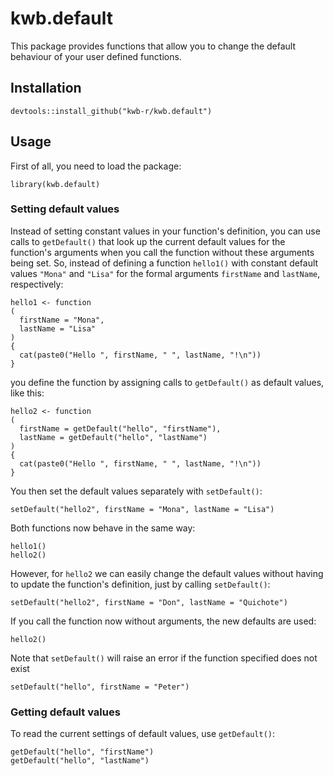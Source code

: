 # kwb.default

This package provides functions that allow you to change the default behaviour of your user defined functions. 

## Installation

```{r}
devtools::install_github("kwb-r/kwb.default")
```

## Usage

First of all, you need to load the package:

```{r}
library(kwb.default)
```

### Setting default values

Instead of setting constant values in your function's definition, you can use calls to `getDefault()` that look up the current default values for the function's arguments when you call the function without these arguments being set. So, instead of defining a function `hello1()` with constant default values `"Mona"` and `"Lisa"` for the formal arguments `firstName` and `lastName`, respectively:

```{r}
hello1 <- function
(
  firstName = "Mona", 
  lastName = "Lisa"
) 
{
  cat(paste0("Hello ", firstName, " ", lastName, "!\n"))
}
```

you define the function by assigning calls to `getDefault()` as default values, like this:

```{r}
hello2 <- function
(
  firstName = getDefault("hello", "firstName"),
  lastName = getDefault("hello", "lastName")
) 
{
  cat(paste0("Hello ", firstName, " ", lastName, "!\n"))
}
```

You then set the default values separately with `setDefault()`:

```{r}
setDefault("hello2", firstName = "Mona", lastName = "Lisa")
```

Both functions now behave in the same way:

```{r}
hello1()
hello2()
```

However, for `hello2` we can easily change the default values without having to update the function's definition, just by calling `setDefault()`:

```{r}
setDefault("hello2", firstName = "Don", lastName = "Quichote")
```

If you call the function now without arguments, the new defaults are used:

```{r}
hello2()
```

Note that `setDefault()` will raise an error if the function specified does not exist

```{r}
setDefault("hello", firstName = "Peter")
```

### Getting default values

To read the current settings of default values, use `getDefault()`:

```{r}
getDefault("hello", "firstName")
getDefault("hello", "lastName")
```
